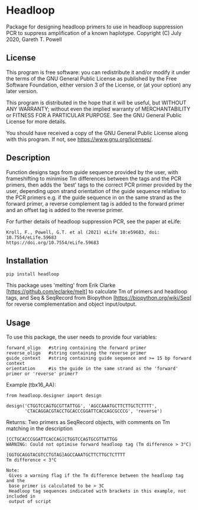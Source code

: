 # Headloop
Package for designing headloop primers to use in headloop suppression PCR to 
suppress amplification of a known haplotype.
Copyright (C) July 2020, Gareth T. Powell

## License
This program is free software: you can redistribute it and/or modify
it under the terms of the GNU General Public License as published by
the Free Software Foundation, either version 3 of the License, or
(at your option) any later version.

This program is distributed in the hope that it will be useful,
but WITHOUT ANY WARRANTY; without even the implied warranty of
MERCHANTABILITY or FITNESS FOR A PARTICULAR PURPOSE.  See the
GNU General Public License for more details.

You should have received a copy of the GNU General Public License
along with this program.  If not, see <https://www.gnu.org/licenses/>.

## Description
Function designs tags from guide sequence provided by the user, with frameshifting 
to minimise Tm differences between the tags and the PCR primers, then adds the 'best' 
tags to the correct PCR primer provided by the user, depending upon strand orientation 
of the guide sequence relative to the PCR primers e.g. if the guide sequence in on the
same strand as the forward primer, a reverse complement tag is added to the forward 
primer and an offset tag is added to the reverse primer.

For further details of headloop suppression PCR, see the paper at eLife:
    
    Kroll, F., Powell, G.T. et al (2021) eLife 10:e59683, doi: 10.7554/eLife.59683
    https://doi.org/10.7554/eLife.59683

## Installation

    pip install headloop

This package uses 'melting' from Erik Clarke [https://github.com/eclarke/melt] to 
calculate Tm of primers and headloop tags, and Seq & SeqRecord from Biopython 
[https://biopython.org/wiki/Seq] for reverse complementation and object input/output.

## Usage
To use this package, the user needs to provide four variables:
    
    forward_oligo   #string containing the forward primer
    reverse_oligo   #string containing the reverse primer
    guide_context   #string containing guide sequence and >= 15 bp forward context
    orientation     #is the guide in the same strand as the 'forward' primer or 'reverse' primer?

Example (tbx16_AA):

    from headloop.designer import design
    
    design('CTGGTCCAGTGCGTTATTGG', 'AGCCAAATGCTTCTTGCTCTTTT', 
           'CTACAGGACGTACCTGCACCCGGATTCACCAGCGCCCG', 'reverse')
    
Returns:
    Two primers as SeqRecord objects, with comments on Tm matching in the description
    
    [CCTGCACCCGGATTCACCAG]CTGGTCCAGTGCGTTATTGG
    WARNING: Could not optimise forward headloop tag (Tm difference > 3°C) 
    
    [GGTGCAGGTACGTCCTGTAG]AGCCAAATGCTTCTTGCTCTTTT
    Tm difference < 3°C
    
    Note:
     Gives a warning flag if the Tm difference between the headloop tag and the 
     base primer is calculated to be > 3C
     Headloop tag sequences indicated with brackets in this example, not included in
     output of script
